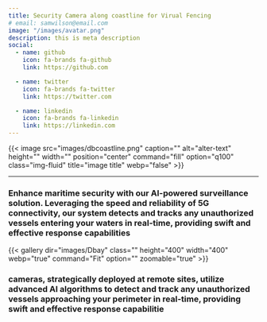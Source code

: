 ```yaml
---
title: Security Camera along coastline for Virual Fencing
# email: samwilson@email.com
image: "/images/avatar.png"
description: this is meta description
social:
  - name: github
    icon: fa-brands fa-github
    link: https://github.com

  - name: twitter
    icon: fa-brands fa-twitter
    link: https://twitter.com

  - name: linkedin
    icon: fa-brands fa-linkedin
    link: https://linkedin.com
---
```

{{< image src="images/dbcoastline.png" caption="" alt="alter-text" height="" width="" position="center" command="fill" option="q100" class="img-fluid" title="image title"  webp="false" >}}

<hr>

### Enhance maritime security with our AI-powered surveillance solution. Leveraging the speed and reliability of 5G connectivity, our system detects and tracks any unauthorized vessels entering your waters in real-time, providing swift and effective response capabilities

{{< gallery dir="images/Dbay" class="" height="400" width="400" webp="true" command="Fit" option="" zoomable="true" >}}

### cameras, strategically deployed at remote sites, utilize advanced AI algorithms to detect and track any unauthorized vessels approaching your perimeter in real-time, providing swift and effective response capabilitie

